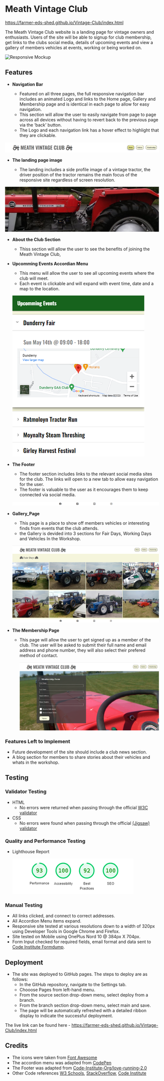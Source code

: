 # Meath Vintage Club 

https://farmer-eds-shed.github.io/Vintage-Club/index.html

The Meath Vintage Club website is a landing page for vintage owners and enthusiasts.
Users of the site will be able to signup for club membership, get links to the clubs social media, details of upcoming events and view a gallery of members vehicles at events, working or being worked on.

![Responsive Mockup](https://farmer-eds-shed.github.io/Vintage-Club/media/responsive-site.png)

## Features

- __Navigation Bar__

  - Featured on all three pages, the full responsive navigation bar includes an animated Logo and links to the Home page, Gallery and Membership page and is identical in each page to allow for easy navigation.
  - This section will allow the user to easily navigate from page to page across all devices without having to revert back to the previous page via the ‘back’ button.
  - The Logo and each navigation link has a hover effect to highlight that they are clickable.
  
![Navigation Bar](https://github.com/Farmer-Eds-Shed/Vintage-Club/blob/main/media/navigation-bar.png)

- __The landing page image__

  - The landing includes a side profile image of a vintage tractor, the driver position of the tractor remains the main focus of the responsive site regardless of screen resolution.
  
![135 Side Profile](https://github.com/Farmer-Eds-Shed/Vintage-Club/blob/main/media/135-side-profile.png)


- __About the Club Section__

  - Thiss section will allow the user to see the benefits of joining the Meath Vintage Club,  
 
 - __Upcomming Events Accordian Menu__
  
    - This menu will allow the user to see all upcoming events where the club will meet.
    - Each event is clickable and will expand with event time, date and a map to the location.
    
    ![accordian menu](https://github.com/Farmer-Eds-Shed/Vintage-Club/blob/main/media/accordian-menu.png)
    
- __The Footer__ 

  - The footer section includes links to the relevant social media sites for the club. The links will open to a new tab to allow easy navigation for the user. 
  - The footer is valuable to the user as it encourages them to keep connected via social media.

  ![footer](https://github.com/Farmer-Eds-Shed/Vintage-Club/blob/main/media/footer.png)

- __Gallery_Page__
    
    - This page is a place to show off members vehicles or interesting finds from events that the club attends.
    - the Gallery is devided into 3 sections for Fair Days, Working Days and Vehicles In the Workshop.
      
    ![gallery page](https://github.com/Farmer-Eds-Shed/Vintage-Club/blob/main/media/Gallery.png)

- __The Membership Page__

  - This page will allow the user to get signed up as a member of the club. The user will be asked to submit their full name and email address and phone number, they will also select their prefered method of contact.

    ![membership page](https://github.com/Farmer-Eds-Shed/Vintage-Club/blob/main/media/membership.png)

### Features Left to Implement

- Future development of the site should include a club news section.
- A blog section for members to share stories about their vehicles and whats in the workshop.

## Testing 




### Validator Testing 

- HTML
  - No errors were returned when passing through the official [W3C validator](https://validator.w3.org/nu/?doc=https%3A%2F%2Ffarmer-eds-shed.github.io%2FVintage-Club%2Findex.html)
- CSS
  - No errors were found when passing through the official [(Jigsaw) validator](https://jigsaw.w3.org/css-validator/validator?uri=https%3A%2F%2Ffarmer-eds-shed.github.io%2FVintage-Club%2F&profile=css3svg&usermedium=all&warning=1&vextwarning=&lang=en)

### Quality and Performance Testing

- Lighthouse Report

    ![lighthouse](https://github.com/Farmer-Eds-Shed/Vintage-Club/blob/main/media/lighthouse.png)

### Manual Testing

- All links clicked, and connect to correct addresses.
- All Accordion Menu items expand.
- Responsive site tested at various resolutions down to a width of 320px using Developer Tools in Google Chrome and Firefox.
- Site tested on Mobile using OnePlus Nord 10 @ 384px X 704px.
- Form Input checked for required fields, email format and data sent to [Code Institute Formdump](https://formdump.codeinstitute.net/).

## Deployment

- The site was deployed to GitHub pages. The steps to deploy are as follows: 
  - In the GitHub repository, navigate to the Settings tab.
  - Chooose Pages from left-hand menu.  
  - From the source section drop-down menu, select deploy from a branch.
  - From the branch section drop-down menu, select main and save.
  - The page will be automatically refreshed with a detailed ribbon display to indicate the successful deployment. 

The live link can be found here - https://farmer-eds-shed.github.io/Vintage-Club/index.html 


## Credits 

- The icons were taken from [Font Awesome](https://fontawesome.com/)
- The accordion menu was adapted from [CodePen](https://codepen.io/alvarotrigo/pen/jOYNvVO)
- The Footer was adapted from [Code-Institute-Org/love-running-2.0](https://github.com/Code-Institute-Org/love-running-2.0/tree/main)
- Other Code references [W3 Schools](https://www.w3schools.com/), [StackOverflow](stackoverflow.com), [Code Institute](https://learn.codeinstitute.net/ci_program/diplomainsoftwaredevelopmentecomm)


